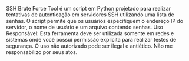  SSH Brute Force Tool é um script em Python projetado para realizar tentativas de autenticação em servidores SSH utilizando uma lista de senhas. O script permite que os usuários especifiquem o endereço IP do servidor, o nome de usuário e um arquivo contendo senhas.
Uso Responsável:
Esta ferramenta deve ser utilizada somente em redes e sistemas onde você possui permissão explícita para realizar testes de segurança. O uso não autorizado pode ser ilegal e antiético. Não me responsabilizo por seus atos.


